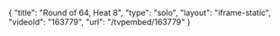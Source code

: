 {
    "title": "Round of 64, Heat 8",
    "type": "solo",
    "layout": "iframe-static",
    "videoId": "163779",
    "url": "\/tvpembed\/163779"
}